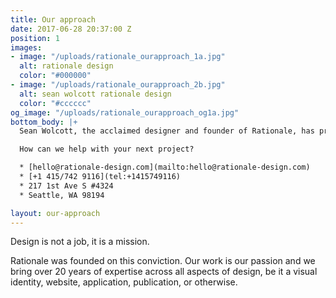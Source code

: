 ```yaml
---
title: Our approach
date: 2017-06-28 20:37:00 Z
position: 1
images:
- image: "/uploads/rationale_ourapproach_1a.jpg"
  alt: rationale design
  color: "#000000"
- image: "/uploads/rationale_ourapproach_2b.jpg"
  alt: sean wolcott rationale design
  color: "#cccccc"
og_image: "/uploads/rationale_ourapproach_og1a.jpg"
bottom_body: |+
  Sean Wolcott, the acclaimed designer and founder of Rationale, has previously designed for some of the biggest companies and products in the world, and his team of top talent brings a broad level of insight to each project.

  How can we help with your next project?

  * [hello@rationale-design.com](mailto:hello@rationale-design.com)
  * [+1 415/742 9116](tel:+1415749116)
  * 217 1st Ave S #4324
  * Seattle, WA 98194

layout: our-approach
---
```


Design is not a job, it is a mission.

Rationale was founded on this conviction. Our work is our passion and we bring over 20 years of expertise across all aspects of design, be it a visual identity, website, application, publication, or otherwise.

